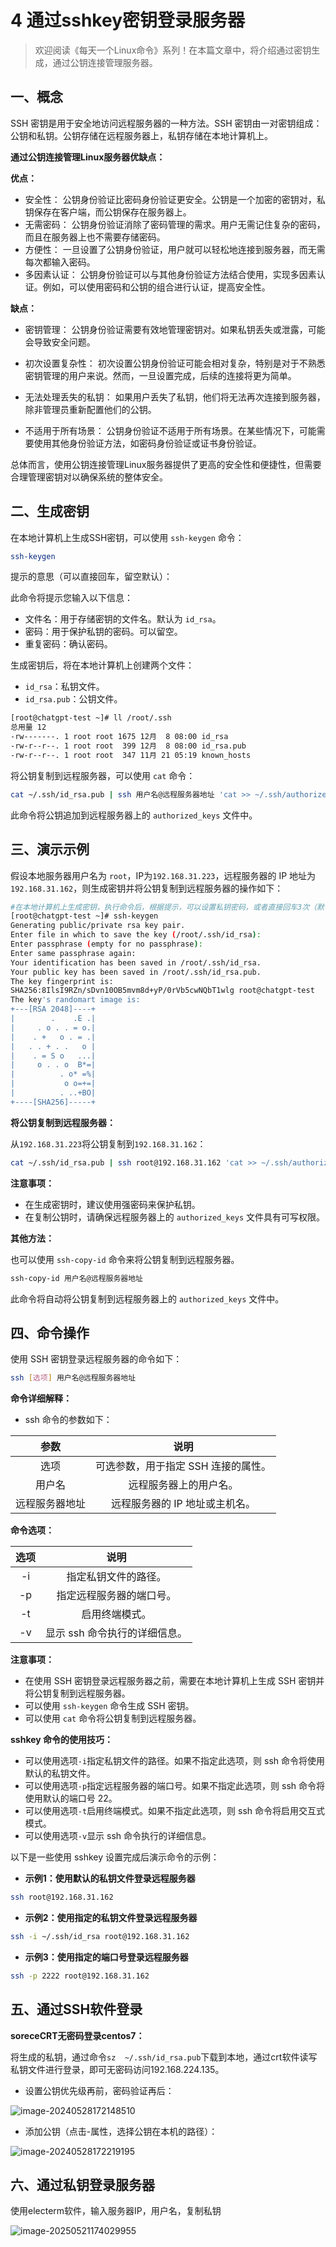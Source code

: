 # 4 通过sshkey密钥登录服务器



> 欢迎阅读《每天一个Linux命令》系列！在本篇文章中，将介绍通过密钥生成，通过公钥连接管理服务器。

## 一、概念

SSH 密钥是用于安全地访问远程服务器的一种方法。SSH 密钥由一对密钥组成：公钥和私钥。公钥存储在远程服务器上，私钥存储在本地计算机上。

**通过公钥连接管理Linux服务器优缺点：**

**优点：**

- 安全性： 公钥身份验证比密码身份验证更安全。公钥是一个加密的密钥对，私钥保存在客户端，而公钥保存在服务器上。
- 无需密码： 公钥身份验证消除了密码管理的需求。用户无需记住复杂的密码，而且在服务器上也不需要存储密码。
- 方便性： 一旦设置了公钥身份验证，用户就可以轻松地连接到服务器，而无需每次都输入密码。
- 多因素认证： 公钥身份验证可以与其他身份验证方法结合使用，实现多因素认证。例如，可以使用密码和公钥的组合进行认证，提高安全性。

**缺点：**
- 密钥管理： 公钥身份验证需要有效地管理密钥对。如果私钥丢失或泄露，可能会导致安全问题。
- 初次设置复杂性： 初次设置公钥身份验证可能会相对复杂，特别是对于不熟悉密钥管理的用户来说。然而，一旦设置完成，后续的连接将更为简单。

- 无法处理丢失的私钥： 如果用户丢失了私钥，他们将无法再次连接到服务器，除非管理员重新配置他们的公钥。

- 不适用于所有场景： 公钥身份验证不适用于所有场景。在某些情况下，可能需要使用其他身份验证方法，如密码身份验证或证书身份验证。

总体而言，使用公钥连接管理Linux服务器提供了更高的安全性和便捷性，但需要合理管理密钥对以确保系统的整体安全。



## 二、生成密钥

在本地计算机上生成SSH密钥，可以使用 `ssh-keygen` 命令：

```bash
ssh-keygen
```


提示的意思（可以直接回车，留空默认）：


此命令将提示您输入以下信息：

- 文件名：用于存储密钥的文件名。默认为 `id_rsa`。
- 密码：用于保护私钥的密码。可以留空。
- 重复密码：确认密码。

生成密钥后，将在本地计算机上创建两个文件：

- `id_rsa`：私钥文件。
- `id_rsa.pub`：公钥文件。

```bash
[root@chatgpt-test ~]# ll /root/.ssh
总用量 12
-rw-------. 1 root root 1675 12月  8 08:00 id_rsa
-rw-r--r--. 1 root root  399 12月  8 08:00 id_rsa.pub
-rw-r--r--. 1 root root  347 11月 21 05:19 known_hosts
```

将公钥复制到远程服务器，可以使用 `cat` 命令：

```bash
cat ~/.ssh/id_rsa.pub | ssh 用户名@远程服务器地址 'cat >> ~/.ssh/authorized_keys'
```

此命令将公钥追加到远程服务器上的 `authorized_keys` 文件中。



## 三、演示示例

假设本地服务器用户名为 `root`，IP为`192.168.31.223`，远程服务器的 IP 地址为 `192.168.31.162`，则生成密钥并将公钥复制到远程服务器的操作如下：

```bash
#在本地计算机上生成密钥，执行命令后，根据提示，可以设置私钥密码，或者直接回车3次（默认），生成密钥。
[root@chatgpt-test ~]# ssh-keygen
Generating public/private rsa key pair.
Enter file in which to save the key (/root/.ssh/id_rsa): 
Enter passphrase (empty for no passphrase): 
Enter same passphrase again: 
Your identification has been saved in /root/.ssh/id_rsa.
Your public key has been saved in /root/.ssh/id_rsa.pub.
The key fingerprint is:
SHA256:8IlsI9RZn/sDvn10OB5mvm8d+yP/0rVb5cwNQbT1wlg root@chatgpt-test
The key's randomart image is:
+---[RSA 2048]----+
|        .    .E .|
|     . o . . = o.|
|    . +   o . = .|
|   . . + . .   o |
|    . = S o   ...|
|     o . . o  B*=|
|          . o* =%|
|           o o=+=|
|          . ..+BO|
+----[SHA256]-----+
```

**将公钥复制到远程服务器：**

从`192.168.31.223`将公钥复制到`192.168.31.162`：

```bash
cat ~/.ssh/id_rsa.pub | ssh root@192.168.31.162 'cat >> ~/.ssh/authorized_keys'
```

**注意事项：**

- 在生成密钥时，建议使用强密码来保护私钥。
- 在复制公钥时，请确保远程服务器上的 `authorized_keys` 文件具有可写权限。

**其他方法：**

也可以使用 `ssh-copy-id` 命令来将公钥复制到远程服务器。

```bash
ssh-copy-id 用户名@远程服务器地址
```


此命令将自动将公钥复制到远程服务器上的 `authorized_keys` 文件中。



## 四、命令操作

使用 SSH 密钥登录远程服务器的命令如下：

```bash
ssh [选项] 用户名@远程服务器地址
```

**命令详细解释：**

- ssh 命令的参数如下：


|      参数      |                说明                 |
| :------------: | :---------------------------------: |
|      选项      | 可选参数，用于指定 SSH 连接的属性。 |
|     用户名     |       远程服务器上的用户名。        |
| 远程服务器地址 |   远程服务器的 IP 地址或主机名。    |

**命令选项：**

| 选项 |             说明              |
| :--: | :---------------------------: |
|  -i  |     指定私钥文件的路径。      |
|  -p  |   指定远程服务器的端口号。    |
|  -t  |        启用终端模式。         |
|  -v  | 显示 ssh 命令执行的详细信息。 |

**注意事项：**

- 在使用 SSH 密钥登录远程服务器之前，需要在本地计算机上生成 SSH 密钥并将公钥复制到远程服务器。
- 可以使用 `ssh-keygen` 命令生成 SSH 密钥。
- 可以使用 `cat` 命令将公钥复制到远程服务器。

**sshkey 命令的使用技巧：**

- 可以使用选项`-i`指定私钥文件的路径。如果不指定此选项，则 ssh 命令将使用默认的私钥文件。
- 可以使用选项`-p`指定远程服务器的端口号。如果不指定此选项，则 ssh 命令将使用默认的端口号 22。
- 可以使用选项`-t`启用终端模式。如果不指定此选项，则 ssh 命令将启用交互式模式。
- 可以使用选项`-v`显示 ssh 命令执行的详细信息。

以下是一些使用 sshkey 设置完成后演示命令的示例：

- **示例1：使用默认的私钥文件登录远程服务器**

```bash
ssh root@192.168.31.162
```

- **示例2：使用指定的私钥文件登录远程服务器**

```bash
ssh -i ~/.ssh/id_rsa root@192.168.31.162
```

- **示例3：使用指定的端口号登录远程服务器**

```bash
ssh -p 2222 root@192.168.31.162
```




## 五、通过SSH软件登录
**soreceCRT无密码登录centos7：**

将生成的私钥，通过命令```sz  ~/.ssh/id_rsa.pub```下载到本地，通过crt软件读写私钥文件进行登录，即可无密码访问192.168.224.135。

- 设置公钥优先级再前，密码验证再后：

![image-20240528172148510](https://raw.githubusercontent.com/joshzhong66/Pibced/main/blog-images/2025/05/21/80fe1d24a20b48abb03489ca386b3cc8-80fe1d24a20b48abb03489ca386b3cc8-image-20240528172148510-eae5a9-e9e386.png)

- 添加公钥（点击-属性，选择公钥在本机的路径）：

![image-20240528172219195](https://raw.githubusercontent.com/joshzhong66/Pibced/main/blog-images/2025/05/21/db9d8f2907b644bacb8168e12036d3c5-db9d8f2907b644bacb8168e12036d3c5-image-20240528172219195-43f707-ca6a5a.png)



## 六、通过私钥登录服务器

使用electerm软件，输入服务器IP，用户名，复制私钥

![image-20250521174029955](https://raw.githubusercontent.com/joshzhong66/Pibced/main/blog-images/2025/05/21/e1ed1d3933ad12536ec0f73cff927f8b-image-20250521174029955-be291e.png)